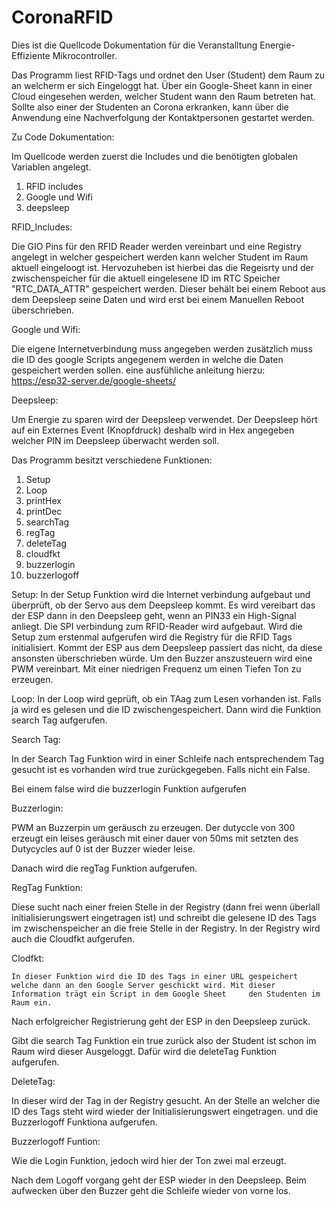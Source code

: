# CoronaRFID


Dies ist die Quellcode Dokumentation für die Veranstalltung Energie-Effiziente Mikrocontroller.

Das Programm liest RFID-Tags und ordnet den User (Student) dem Raum zu an welcherm er sich Eingeloggt hat. Über ein Google-Sheet kann in einer Cloud eingesehen werden, welcher Student wann den Raum betreten hat. Sollte also einer der Studenten an Corona erkranken, kann über die Anwendung eine Nachverfolgung der Kontaktpersonen gestartet werden.

Zu Code Dokumentation:

Im Quellcode werden zuerst die Includes und die benötigten globalen Variablen angelegt.

1. RFID includes
2. Google und Wifi
3. deepsleep

RFID_Includes:

Die GIO Pins für den RFID Reader werden vereinbart und eine Registry angelegt in welcher gespeichert werden kann welcher Student im Raum aktuell eingeloogt ist.
Hervozuheben ist hierbei das die Regeisrty und der zwischenspeicher für die aktuell eingelesene ID im RTC Speicher "RTC_DATA_ATTR" gespeichert werden. 
Dieser behält bei einem Reboot aus dem Deepsleep seine Daten und wird erst bei einem Manuellen Reboot überschrieben.

Google und Wifi:

Die eigene Internetverbindung muss angegeben werden zusätzlich muss die ID des google Scripts angegenem werden in welche die Daten gespeichert werden sollen.
eine ausfühliche anleitung hierzu: https://esp32-server.de/google-sheets/

Deepsleep:

Um Energie zu sparen wird der Deepsleep verwendet.
Der Deepsleep hört auf ein Externes Event (Knopfdruck) deshalb wird in Hex angegeben welcher PIN im Deepsleep überwacht werden soll.


Das Programm besitzt verschiedene Funktionen:

1. Setup
2. Loop
3. printHex
4. printDec
5. searchTag
6. regTag
7. deleteTag
8. cloudfkt
9. buzzerlogin
10. buzzerlogoff


Setup:
In der Setup Funktion wird die Internet verbindung aufgebaut und überprüft, ob der Servo aus dem Deepsleep kommt.
Es wird vereibart das der ESP dann in den Deepsleep geht, wenn an PIN33 ein High-Signal anliegt.
Die SPI verbindung zum RFID-Reader wird aufgebaut. Wird die Setup zum erstenmal aufgerufen wird die Registry für die RFID Tags initialisiert. Kommt der ESP aus dem Deepsleep passiert das nicht, da diese ansonsten überschrieben würde.
Um den Buzzer anszusteuern wird eine PWM vereinbart. Mit einer niedrigen Frequenz um einen Tiefen Ton zu erzeugen.


Loop:
In der Loop wird geprüft, ob ein TAag zum Lesen vorhanden ist. Falls ja wird es gelesen und die ID zwischengespeichert.
Dann wird die Funktion search Tag aufgerufen.
  
  Search Tag:
  
  In der Search Tag Funktion wird in einer Schleife nach entsprechendem Tag gesucht ist es vorhanden wird true zurückgegeben.
  Falls nicht ein False.
  
Bei einem false wird die buzzerlogin Funktion aufgerufen

  Buzzerlogin:
  
  PWM an Buzzerpin um geräusch zu erzeugen.
  Der dutyccle von 300 erzeugt ein leises geräusch mit einer dauer von 50ms
  mit setzten des Dutycycles auf 0 ist der Buzzer wieder leise.
  
Danach wird die regTag Funktion aufgerufen.

  RegTag Funktion:
  
  Diese sucht nach einer freien Stelle in der Registry (dann frei wenn überlall initialisierungswert eingetragen ist) und schreibt die gelesene ID des Tags im zwischenspeicher     an die freie Stelle in der Registry.
  In der Registry wird auch die Cloudfkt aufgerufen.
  
  Clodfkt:
  
    In dieser Funktion wird die ID des Tags in einer URL gespeichert welche dann an den Google Server geschickt wird. Mit dieser Information trägt ein Script in dem Google Sheet     den Studenten im Raum ein.
  
Nach erfolgreicher Registrierung geht der ESP in den Deepsleep zurück.

Gibt die search Tag Funktion ein true zurück also der Student ist schon im Raum wird dieser Ausgeloggt.
Dafür wird die deleteTag Funktion aufgerufen.

  DeleteTag:
  
  In dieser wird der Tag in der Registry gesucht. An der Stelle an welcher die ID des Tags steht wird wieder der Initialisierungswert eingetragen.
  und die Buzzerlogoff Funktiona aufgerufen.
  
  Buzzerlogoff Funtion:
  
  Wie die Login Funktion, jedoch wird hier der Ton zwei mal erzeugt.
  
Nach dem Logoff vorgang geht der ESP wieder in den Deepsleep. 
Beim aufwecken über den Buzzer geht die Schleife wieder von vorne los.
  

  
